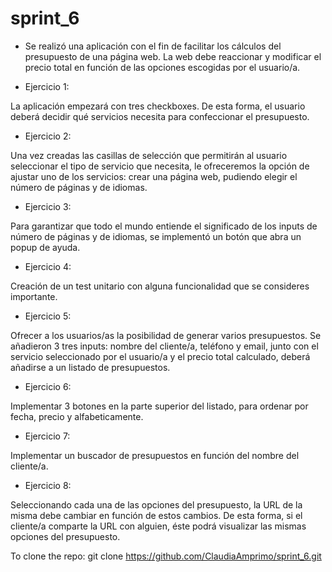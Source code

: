 # sprint_6

- Se realizó una aplicación con el fin de facilitar los cálculos del presupuesto de una página web. La web debe reaccionar y modificar el precio total en función de las opciones escogidas por el usuario/a.

- Ejercicio 1:

La aplicación empezará con tres checkboxes. De esta forma, el usuario deberá decidir qué servicios necesita para confeccionar el presupuesto.


- Ejercicio 2:

Una vez creadas las casillas de selección que permitirán al usuario seleccionar el tipo de servicio que necesita, le ofreceremos la opción de ajustar uno de los servicios: crear una página web, pudiendo elegir el número de páginas y de idiomas.


- Ejercicio 3:

Para garantizar que todo el mundo entiende el significado de los inputs de número de páginas y de idiomas, se implementó un botón que abra un popup de ayuda.


- Ejercicio 4:

Creación de un test unitario con alguna funcionalidad que se consideres importante.


- Ejercicio 5:

Ofrecer a los usuarios/as la posibilidad de generar varios presupuestos.
Se añadieron 3 tres inputs: nombre del cliente/a, teléfono y email, junto con el servicio seleccionado por el usuario/a y el precio total calculado, deberá añadirse a un listado de presupuestos.


- Ejercicio 6:

Implementar 3 botones en la parte superior del listado, para ordenar por fecha, precio y alfabeticamente.


- Ejercicio 7:

Implementar un buscador de presupuestos en función del nombre del cliente/a.


- Ejercicio 8:

Seleccionando cada una de las opciones del presupuesto, la URL de la misma debe cambiar en función de estos cambios. De esta forma, si el cliente/a comparte la URL con alguien, éste podrá visualizar las mismas opciones del presupuesto.


To clone the repo: git clone https://github.com/ClaudiaAmprimo/sprint_6.git
